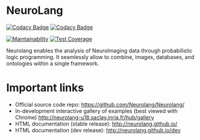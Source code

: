 # NeuroLang

[![Codacy Badge](https://app.codacy.com/project/badge/Grade/a39fccb376b74d3aa152d3d522030eb7)](https://app.codacy.com/gh/NeuroLang/NeuroLang/dashboard?utm_source=gh&utm_medium=referral&utm_content=&utm_campaign=Badge_grade) [![Codacy Badge](https://app.codacy.com/project/badge/Coverage/a39fccb376b74d3aa152d3d522030eb7)](https://app.codacy.com/gh/NeuroLang/NeuroLang/dashboard?utm_source=gh&utm_medium=referral&utm_content=&utm_campaign=Badge_coverage)

[![Maintainability](https://api.codeclimate.com/v1/badges/dc08b264f2be98d9a9e2/maintainability)](https://codeclimate.com/repos/5d2c5d18aaf970014e004cd8/maintainability)
[![Test Coverage](https://api.codeclimate.com/v1/badges/dc08b264f2be98d9a9e2/test_coverage)](https://codeclimate.com/repos/5d2c5d18aaf970014e004cd8/test_coverage)


Neurolang enables the analysis of NeuroImaging data through probabilistic logic programming. It seamlessly allow to combine, images, databases, and ontologies within a single framework.


Important links
===============
- Official source code repo: https://github.com/Neurolang/Neurolang/
- In-development interactive gallery of examples (best viewed with Chrome) http://neurolang-u18.saclay.inria.fr/hub/gallery
- HTML documentation (stable release): http://neurolang.github.io/
- HTML documentation (dev release): http://neurolang.github.io/dev

